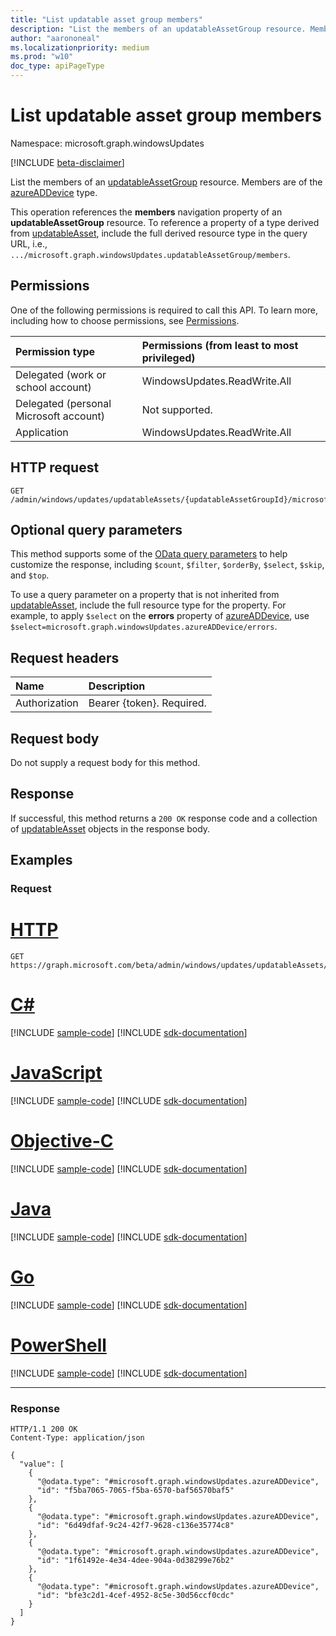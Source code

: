 ```yaml
---
title: "List updatable asset group members"
description: "List the members of an updatableAssetGroup resource. Members are of the azureADDevice type."
author: "aarononeal"
ms.localizationpriority: medium
ms.prod: "w10"
doc_type: apiPageType
---
```


# List updatable asset group members
Namespace: microsoft.graph.windowsUpdates

[!INCLUDE [beta-disclaimer](../../includes/beta-disclaimer.md)]

List the members of an [updatableAssetGroup](../resources/windowsupdates-updatableassetgroup.md) resource. Members are of the [azureADDevice](../resources/windowsupdates-azureaddevice.md) type.

This operation references the **members** navigation property of an **updatableAssetGroup** resource. To reference a property of a type derived from [updatableAsset](../resources/windowsupdates-updatableasset.md), include the full derived resource type in the query URL, i.e., `.../microsoft.graph.windowsUpdates.updatableAssetGroup/members`.

## Permissions
One of the following permissions is required to call this API. To learn more, including how to choose permissions, see [Permissions](/graph/permissions-reference).

|Permission type|Permissions (from least to most privileged)|
|:---|:---|
|Delegated (work or school account)|WindowsUpdates.ReadWrite.All|
|Delegated (personal Microsoft account)|Not supported.|
|Application|WindowsUpdates.ReadWrite.All|

## HTTP request

<!-- {
  "blockType": "ignored"
}
-->
``` http
GET /admin/windows/updates/updatableAssets/{updatableAssetGroupId}/microsoft.graph.windowsUpdates.updatableAssetGroup/members
```

## Optional query parameters
This method supports some of the [OData query parameters](/graph/query-parameters) to help customize the response, including `$count`, `$filter`, `$orderBy`, `$select`, `$skip`, and `$top`.

To use a query parameter on a property that is not inherited from [updatableAsset](../resources/windowsupdates-updatableasset.md), include the full resource type for the property. For example, to apply `$select` on the **errors** property of [azureADDevice](../resources/windowsupdates-azureaddevice.md), use `$select=microsoft.graph.windowsUpdates.azureADDevice/errors`.

## Request headers
|Name|Description|
|:---|:---|
|Authorization|Bearer {token}. Required.|

## Request body
Do not supply a request body for this method.

## Response

If successful, this method returns a `200 OK` response code and a collection of [updatableAsset](../resources/windowsupdates-updatableasset.md) objects in the response body.

## Examples

### Request

# [HTTP](#tab/http)
<!-- {
  "blockType": "request",
  "name": "list_updatableasset"
}
-->
``` http
GET https://graph.microsoft.com/beta/admin/windows/updates/updatableAssets/{updatableAssetGroupId}/microsoft.graph.windowsUpdates.updatableAssetGroup/members
```
# [C#](#tab/csharp)
[!INCLUDE [sample-code](../includes/snippets/csharp/list-updatableasset-csharp-snippets.md)]
[!INCLUDE [sdk-documentation](../includes/snippets/snippets-sdk-documentation-link.md)]

# [JavaScript](#tab/javascript)
[!INCLUDE [sample-code](../includes/snippets/javascript/list-updatableasset-javascript-snippets.md)]
[!INCLUDE [sdk-documentation](../includes/snippets/snippets-sdk-documentation-link.md)]

# [Objective-C](#tab/objc)
[!INCLUDE [sample-code](../includes/snippets/objc/list-updatableasset-objc-snippets.md)]
[!INCLUDE [sdk-documentation](../includes/snippets/snippets-sdk-documentation-link.md)]

# [Java](#tab/java)
[!INCLUDE [sample-code](../includes/snippets/java/list-updatableasset-java-snippets.md)]
[!INCLUDE [sdk-documentation](../includes/snippets/snippets-sdk-documentation-link.md)]

# [Go](#tab/go)
[!INCLUDE [sample-code](../includes/snippets/go/list-updatableasset-go-snippets.md)]
[!INCLUDE [sdk-documentation](../includes/snippets/snippets-sdk-documentation-link.md)]

# [PowerShell](#tab/powershell)
[!INCLUDE [sample-code](../includes/snippets/powershell/list-updatableasset-powershell-snippets.md)]
[!INCLUDE [sdk-documentation](../includes/snippets/snippets-sdk-documentation-link.md)]

---



### Response

<!-- {
  "blockType": "response",
  "truncated": true,
  "@odata.type": "Collection(microsoft.graph.windowsUpdates.updatableAsset)"
}
-->
``` http
HTTP/1.1 200 OK
Content-Type: application/json

{
  "value": [
    {
      "@odata.type": "#microsoft.graph.windowsUpdates.azureADDevice",
      "id": "f5ba7065-7065-f5ba-6570-baf56570baf5"
    },
    {
      "@odata.type": "#microsoft.graph.windowsUpdates.azureADDevice",
      "id": "6d49dfaf-9c24-42f7-9628-c136e35774c8"
    },
    {
      "@odata.type": "#microsoft.graph.windowsUpdates.azureADDevice",
      "id": "1f61492e-4e34-4dee-904a-0d38299e76b2"
    },
    {
      "@odata.type": "#microsoft.graph.windowsUpdates.azureADDevice",
      "id": "bfe3c2d1-4cef-4952-8c5e-30d56ccf0cdc"
    }
  ]
}
```

